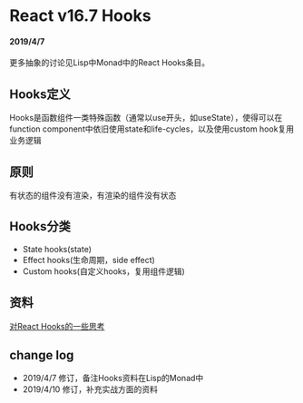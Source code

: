# React v16.7 Hooks

#### 2019/4/7

更多抽象的讨论见Lisp中Monad中的React Hooks条目。

## Hooks定义

Hooks是函数组件一类特殊函数（通常以use开头，如useState），使得可以在function component中依旧使用state和life-cycles，以及使用custom hook复用业务逻辑

## 原则

有状态的组件没有渲染，有渲染的组件没有状态

## Hooks分类

- State hooks(state)
- Effect hooks(生命周期，side effect)
- Custom hooks(自定义hooks，复用组件逻辑)

## 资料

[对React Hooks的一些思考](https://zhuanlan.zhihu.com/p/48264713)

## change log

- 2019/4/7 修订，备注Hooks资料在Lisp的Monad中
- 2019/4/10 修订，补充实战方面的资料
